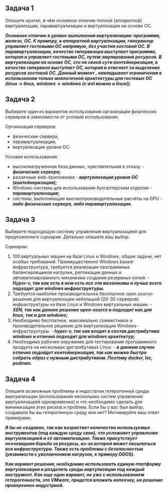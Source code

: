 ## Задача 1

Опишите кратко, в чём основное отличие полной (аппаратной) виртуализации, паравиртуализации и виртуализации на основе ОС.

***Основное отличие в уровне выполнения виртуализации: программа, железо, ОС.
К примеру, в аппаратной виртуализации, гипервизор управляет гостевыми ОС напрямую, без участия хостовой ОС.
В паравиртуализации, качестве гипервизора выступает программа, которая и управляет гостевыми ОС, путем эмулирования ресурсов.
В виртуализации на основе ОС, это по своей сути контейнеризация, в качестве гипервиза выступает ОС, которая и отвечает за выделение ресурсов хостовой ОС. Данный момент , накладывает ограничения в использоании только аналогичной архитектуры для гостевых ОС (linux -> linux, windows -> windows (с wsl можно и linux)).***

## Задача 2

Выберите один из вариантов использования организации физических серверов в зависимости от условий использования.

Организация серверов:

- физические сервера,
- паравиртуализация,
- виртуализация уровня ОС.

Условия использования:

- высоконагруженная база данных, чувствительная к отказу - ***физические сервера;***
- различные web-приложения - ***виртуализация уровня ОС (контейнеризация);***
- Windows-системы для использования бухгалтерским отделом - ***паравиртуализация;***
- системы, выполняющие высокопроизводительные расчёты на GPU - ***либо физические сервера, либо паравиртуализация.***

## Задача 3

Выберите подходящую систему управления виртуализацией для предложенного сценария. Детально опишите ваш выбор.

Сценарии:

1. 100 виртуальных машин на базе Linux и Windows, общие задачи, нет особых требований. Преимущественно Windows based-инфраструктура, требуется реализация программных балансировщиков нагрузки, репликации данных и автоматизированного механизма создания резервных копий. - ***Hyper-v, так как есть в нем есть все эти механизмы и лучше всего подходит для windows инфраструктуры.***
2. Требуется наиболее производительное бесплатное open source-решение для виртуализации небольшой (20-30 серверов) инфраструктуры на базе Linux и Windows виртуальных машин. - ***XEN, так как данное решение open-source и подходит как для linux, так и для windows;***
3. Необходимо бесплатное, максимально совместимое и производительное решение для виртуализации Windows-инфраструктуры. - ***hyper-v, так как входит в состав дистрибутива windows и отлично подходит для windows архитектур;***
4. Необходимо рабочее окружение для тестирования программного продукта на нескольких дистрибутивах Linux. - ***в данном случае отлично подойдет контейнеризация, так как можно быстро собрать образ с нужным дистрибутивом. Поэтому docker, lxc, podman.***

## Задача 4

Опишите возможные проблемы и недостатки гетерогенной среды виртуализации (использования нескольких систем управления виртуализацией одновременно) и что необходимо сделать для минимизации этих рисков и проблем.
Если бы у вас был выбор, создавали бы вы гетерогенную среду или нет? Мотивируйте ваш ответ примерами.

***Я бы не создавал, так как возрастает количество используемых инструментов (под каждую среду свои), что усложняет управление виртуализацией и её автоматизацию.
Также присутствует неочевидная борьба за ресурсы, из-за которой может посыпаться вся инфраструктура.
Также есть проблемы с безопасностью (уязвимости с увелоичением нагрузок, к примеру DDOS).***

***Как вариант решения, необхдоимо использовать единую платформу виртуализации и разделять среды виртулизации под каждый инструмент.
Как еще один вариант, но уже с использованием гетерогенности, это VMware, придется вложить копеечку, но решение проверенное индустрией.***
